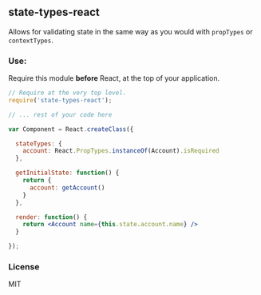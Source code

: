 ## state-types-react

Allows for validating state in the same way as you would 
with `propTypes` or `contextTypes`.

### Use:

Require this module **before** React, at the top of your application.

```jsx
// Require at the very top level.
require('state-types-react');

// ... rest of your code here

var Component = React.createClass({

  stateTypes: {
    account: React.PropTypes.instanceOf(Account).isRequired
  },

  getInitialState: function() {
    return {
      account: getAccount()
    }
  },

  render: function() {
    return <Account name={this.state.account.name} />
  }

});
```

### License

MIT
